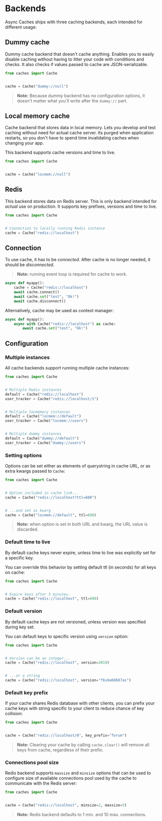 # Backends

Async Caches ships with three caching backends, each intended for different usage:


## Dummy cache

Dummy cache backend that doesn't cache anything. Enables you to easily disable caching without having to litter your code with conditions and checks. It also checks if values passed to cache are JSON-serializable.

```python
from caches import Cache


cache = Cache("dummy://null")
```

> **Note:** Because dummy backend has no configuration options, it doesn't matter what you'll write after the `dummy://` part.


## Local memory cache

Cache backend that stores data in local memory. Lets you develop and test caching without need for actual cache server. Its purged when application restarts, so you don't have to spend time invalidating caches when changing your app.

This backend supports cache versions and time to live.

```python
from caches import Cache


cache = Cache("locmem://null")
```


## Redis

This backend stores data on Redis server. This is only backend intended for *actual* use on production. It supports key prefixes, versions and time to live.


```python
from caches import Cache


# Connection to locally running Redis instance
cache = Cache("redis://localhost")
```


## Connection

To use cache, it has to be *connected*. After cache is no longer needed, it should be *disconnected*.

> **Note:** running event loop is required for cache to work. 

```python
async def myapp():
    cache = Cache("redis://localhost")
    await cache.connect()
    await cache.set("test", "Ok!")
    await cache.disconnect()
```

Alternatively, cache may be used as context manager:

```python
async def myapp():
    async with Cache("redis://localhost") as cache:
        await cache.set("test", "Ok!")
```


## Configuration


### Multiple instances

All cache backends support running multiple cache instances:

```python
from caches import Cache


# Multiple Redis instances
default = Cache("redis://localhost")
user_tracker = Cache("redis://localhost/1")


# Multiple locmemory instances
default = Cache("locmem://default")
user_tracker = Cache("locmem://users")


# Multiple dummy instances
default = Cache("dummy://default")
user_tracker = Cache("dummy://users")
```


### Setting options

Options can be set either as elements of querystring in cache URL, or as extra kwargs passed to `Cache`:

```python
from caches import Cache


# Option included in cache link...
cache = Cache("redis://localhost?ttl=600")


# ...and set as kwarg
cache = Cache("locmem://default", ttl=600)
```

> **Note:** when option is set in both URL and kwarg, the URL value is discarded. 


### Default time to live

By default cache keys never expire, unless time to live was explicitly set for a specific key.

You can override this behavior by setting default ttl (in seconds) for all keys on cache:

```python
from caches import Cache


# Expire keys after 5 minutes.
cache = Cache("redis://localhost", ttl=600)
```


### Default version

By default cache keys are not versioned, unless version was specified during key set.

You can default keys to specific version using `version` option:

```python
from caches import Cache


# Version can be an integer...
cache = Cache("redis://localhost", version=2019)


# ...or a string
cache = Cache("redis://localhost", version="f6s8a68687as")
```


### Default key prefix

If your cache shares Redis database with other clients, you can prefix your cache keys with string specific to your client to reduce chance of key collision:

```python
from caches import Cache


cache = Cache("redis://localhost/0", key_prefix="forum")
```

> **Note:** Clearing your cache by calling `cache.clear()` will remove all keys from cache, regardless of their prefix.


### Connections pool size

Redis backend supports `maxsize` and `minsize` options that can be used to configure size of available connections pool used by the cache to communicate with the Redis server:

```python
from caches import Cache


cache = Cache("redis://localhost", minsize=2, maxsize=5)
```

> **Note:** Redis backend defaults to 1 min. and 10 max. connections.